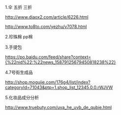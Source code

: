 1.伞 五折 三折

http://www.diaox2.com/article/6226.html

http://www.to8to.com/yezhu/v7078.html


2.珍珠棉 pp棉

3.手提包

https://po.baidu.com/feed/share?context={%22nid%22:%22news_15879125679450818238%22}

4.7号街生成品

http://shop.mogujie.com/176g4/list/index?categoryId=71043&ptp=1.shop_list_12345.0.0.rWJVW

5.化妆品成分分析

http://www.truebuty.com/uva_he_uvb_de_qubie.html

